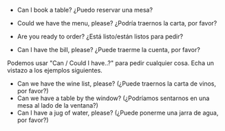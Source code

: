 
- Can I book a table?
¿Puedo reservar una mesa?

- Could we have the menu, please?
¿Podría traernos la carta, por favor?

- Are you ready to order?
¿Está listo/están listos para pedir?

- Can I have the bill, please?
¿Puede traerme la cuenta, por favor?

Podemos usar "Can / Could I have..?" para pedir cualquier cosa. Echa un vistazo a los ejemplos siguientes.

- Can we have the wine list, please? (¿Puede traernos la carta de vinos, por favor?)
- Can we have a table by the window? (¿Podríamos sentarnos en una mesa al lado de la ventana?)
- Can I have a jug of water, please? (¿Puede ponerme una jarra de agua, por favor?)